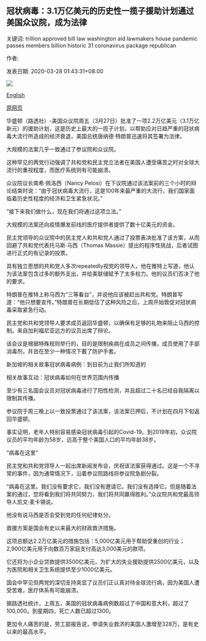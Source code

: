 ## 冠状病毒：3.1万亿美元的历史性一揽子援助计划通过美国众议院，成为法律

关键词: trillion approved bill law washington aid lawmakers house pandemic passes members billion historic 31 coronavirus package republican

作者: 

发表日期: 2020-03-28 01:43:31+08:00

![](https://www.straitstimes.com/sites/default/files/media-youtube/CQdloyHZfvU.jpg)

[English](Coronavirus%3A%20Historic%20%243.1%20trillion%20aid%20package%20passes%20US%20House%2C%20becomes%20law.md)

[原网页](https://www.straitstimes.com/world/united-states/coronavirus-us-house-approves-us22-trillion-bill-sends-to-trump)

华盛顿（路透社）-美国众议院周五（3月27日）批准了一项2.2万亿美元（3.1万亿新元）的援助计划，这是历史上最大的一揽子计划，以帮助应对日趋严重的冠状病毒大流行所造成的经济衰退，美国总统唐纳德·特朗普迅速将其签署为法律。

大规模的法案几乎一致通过了参议院和众议院。

这种罕见的两党行动强调了共和党和民主党立法者在美国人遭受痛苦之时对全球大流行的重视程度，而医疗系统则有可能崩溃。

众议院议长南希·佩洛西（Nancy Pelosi）在下议院通过该法案前的三个小时的辩论结束时说：“由于冠状病毒大流行，这是100年来最严重的大流行，我们国家面临着历史性程度的经济和卫生紧急状况。”

“接下来我们做什么，现在我们将通过这项立法。”

大规模的法案还向疫情爆发前线的医疗提供者提供了数十亿美元的资金。

民主党领导的众议院中的民主党人和共和党人通过了投票表决批准了该方案，从而回避了共和党代表托马斯·马西（Thomas Massie）提出的程序性挑战，后者试图进行正式的有记录的投票。

具有独立思想的共和党人多次repeatedly视党的领导人，他在推特上写道，他认为该法案包含过多的额外支出，并给美联储赋予了太多权力。他的议员们否决了他的要求。

特朗普在推特上称马西为“三等看台”，并说他应该被赶出共和党。特朗普写道：“他只想要宣传。”特朗普在长期低估了这种风险之后，上周开始敦促对冠状病毒采取紧急行动。

民主党和共和党领导人要求成员返回华盛顿，以确保有足够的礼物来阻止马西的控制。来自加利福尼亚远方的议员出席了辩论。

该会议是根据特殊规则举行的，目的是限制疾病在成员之间传播，成员使用了手部消毒剂，并且在至少一种情况下戴了防护手套。

新加坡的相关故事冠状病毒病例：到目前为止我们所知道的

相关故事互动：冠状病毒如何在世界范围内传播

至少有三名国会议员对冠状病毒进行了阳性检测，并且超过二十名已经自我隔离以限制其传播。

参议院于周三晚上以一致投票通过了该法案，该法案已押后，不计划在四月下旬返回华盛顿。

事实证明，老年人特别容易感染冠状病毒引起的Covid-19。到2019年初，众议院议员的平均年龄为58岁，远高于整个美国人口的平均年龄38岁。

“病毒在这里”

民主党和共和党领导人一起出席新闻发布会，庆祝该法案获得通过。这是一个不寻常的事件，因为通常情况下，沿着参议院路线将参议院急剧分裂。

“病毒在这里。我们没有要求它，我们没有邀请它。我们没有选择它。但是随着法案的通过，您将看到我们将共同努力，我们将共同赢得胜利。”众议院共和党最高领导人凯文·麦卡锡说。

他没有说马西是否会受到党的任何纪律处分。

救援方案是国会有史以来最大的财政救济措施。

这项总额达2.2万亿美元的措施包括：5,000亿美元用于帮助受重创的行业； 2,900亿美元用于向数百万家庭支付高达3,000美元的款项。

它还将为小企业贷款提供3500亿美元，为扩大的失业援助提供2500亿美元，以及为医院和相关卫生系统提供至少1000亿美元。

国会中罕见但两党的深切支持突显了议员们正认真对待全球流行病，因为美国人遭受苦难，医疗体系有可能崩溃。

据路透社统计，上周五，美国的冠状病毒病例数超过了中国和意大利，超过了100,000。到星期四，死亡人数已超过1300。

更加令人痛苦的是，劳工部报告说，申请失业救济的美国人激增至328万，是有史以来的最高水平。